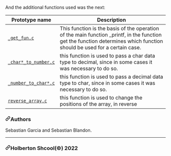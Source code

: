 </tbody>
</table>

<p dir="auto">And the additional functions used was the next:</p>

<table>
<thead>
<tr>
<th>Prototype name</th>
<th>Description</th>
</tr>
</thead>
<tbody>
<tr>
<td><a href="https://github.com/SebasGTX1/printf/blob/master/get_fun.c"><code>_get_fun.c</code></a></td>
<td>This function is the basis of the operation of the main function _printf, in the function get the function determines which function should be used for a certain case.</td>
</tr>
<tr>
<td><a href="https://github.com/SebasGTX1/printf/blob/master/_char*_to_number.c"><code>_char*_to_number.c</code></a></td>
<td>this function is used to pass a char data type to decimal, since in some cases it was necessary to do so.</td>
</tr>
<tr>
<td><a href="https://github.com/SebasGTX1/printf/blob/master/_number_to_char*.c"><code>_number_to_char*.c</code></a></td>
<td>this function is used to pass a decimal data type to char, since in some cases it was necessary to do so.</td>
</tr>
<tr>
<td><a href="https://github.com/SebasGTX1/printf/blob/master/reverse_array.c"><code>reverse_array.c</code></a></td>
<td>this function is used to change the positions of the array, in reverse</td>
</tr>
</tbody>
</table>

<h3 dir="auto"><svg class="octicon octicon-link" viewbox="0 0 16 16" version="1.1" width="16" height="16" aria-hidden="true"><path fill-rule="evenodd" d="M7.775 3.275a.75.75 0 001.06 1.06l1.25-1.25a2 2 0 112.83 2.83l-2.5 2.5a2 2 0 01-2.83 0 .75.75 0 00-1.06 1.06 3.5 3.5 0 004.95 0l2.5-2.5a3.5 3.5 0 00-4.95-4.95l-1.25 1.25zm-4.69 9.64a2 2 0 010-2.83l2.5-2.5a2 2 0 012.83 0 .75.75 0 001.06-1.06 3.5 3.5 0 00-4.95 0l-2.5 2.5a3.5 3.5 0 004.95 4.95l1.25-1.25a.75.75 0 00-1.06-1.06l-1.25 1.25a2 2 0 01-2.83 0z"></path></svg>Authors</h3>
<p dir="auto">Sebastian Garcia and Sebastian Blandon.</p>
<hr />
<h3 dir="auto"><svg class="octicon octicon-link" viewbox="0 0 16 16" version="1.1" width="16" height="16" aria-hidden="true"><path fill-rule="evenodd" d="M7.775 3.275a.75.75 0 001.06 1.06l1.25-1.25a2 2 0 112.83 2.83l-2.5 2.5a2 2 0 01-2.83 0 .75.75 0 00-1.06 1.06 3.5 3.5 0 004.95 0l2.5-2.5a3.5 3.5 0 00-4.95-4.95l-1.25 1.25zm-4.69 9.64a2 2 0 010-2.83l2.5-2.5a2 2 0 012.83 0 .75.75 0 001.06-1.06 3.5 3.5 0 00-4.95 0l-2.5 2.5a3.5 3.5 0 004.95 4.95l1.25-1.25a.75.75 0 00-1.06-1.06l-1.25 1.25a2 2 0 01-2.83 0z"></path></svg>Holberton Shcool(©) 2022</h3>
